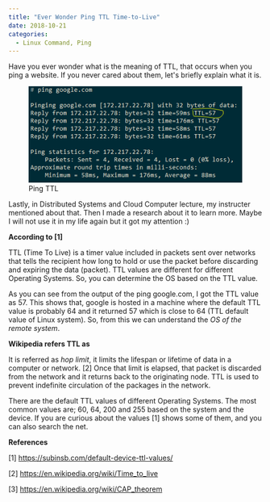```yaml
---
title: "Ever Wonder Ping TTL Time-to-Live"
date: 2018-10-21
categories: 
  - Linux Command, Ping
---
```


Have you ever wonder what is the meaning of TTL, that occurs when you ping a website. If you never cared about them, let's briefly explain what it is.

<figure>
    <a href="/assets/images/PingTTL.png"><img src="/assets/images/PingTTL.png"></a>
    <figcaption>Ping TTL</figcaption>
</figure>

Lastly, in Distributed Systems and Cloud Computer lecture, my instructer mentioned about that. Then I made a research about it to learn more. Maybe I will not use it in my life again but it got my attention :) 

**According to [1]**

TTL (Time To Live) is a timer value included in packets sent over networks that tells the recipient how long to hold or use the packet before discarding and expiring the data (packet). TTL values are different for different Operating Systems. So, you can determine the OS based on the TTL value. 

As you can see from the output of the ping google.com, I got the TTL value as 57. This shows that, google is hosted in a machine where the default TTL value is probably 64 and it returned 57 which is close to 64 (TTL default value of Linux system). So, from this we can understand the *OS of the remote system*. 

**Wikipedia refers TTL as**

It is referred as *hop limit*, it limits the lifespan or lifetime of data in a computer or network. [2] Once that limit is elapsed, that packet is discarded from the network and it returns back to the originating node. TTL is used to prevent indefinite circulation of the packages in the network.

There are the default TTL values of different Operating Systems. The most common values are; 60, 64, 200 and 255 based on the system and the device. If you are curious about the values [1] shows some of them, and you can also search the net.


**References**

[1] https://subinsb.com/default-device-ttl-values/

[2] https://en.wikipedia.org/wiki/Time_to_live

[3] https://en.wikipedia.org/wiki/CAP_theorem